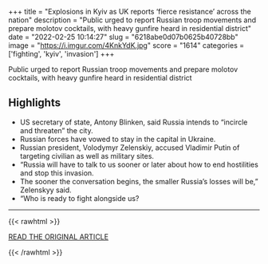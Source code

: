+++
title = "Explosions in Kyiv as UK reports ‘fierce resistance’ across the nation"
description = "Public urged to report Russian troop movements and prepare molotov cocktails, with heavy gunfire heard in residential district"
date = "2022-02-25 10:14:27"
slug = "6218abe0d07b0625b40728bb"
image = "https://i.imgur.com/4KnkYdK.jpg"
score = "1614"
categories = ['fighting', 'kyiv', 'invasion']
+++

Public urged to report Russian troop movements and prepare molotov cocktails, with heavy gunfire heard in residential district

## Highlights

- US secretary of state, Antony Blinken, said Russia intends to “incircle and threaten” the city.
- Russian forces have vowed to stay in the capital in Ukraine.
- Russian president, Volodymyr Zelenskiy, accused Vladimir Putin of targeting civilian as well as military sites.
- “Russia will have to talk to us sooner or later about how to end hostilities and stop this invasion.
- The sooner the conversation begins, the smaller Russia’s losses will be,” Zelenskyy said.
- “Who is ready to fight alongside us?

---

{{< rawhtml >}}
  <p class="article-category">
    <a target="_blank" href="https://www.theguardian.com/world/2022/feb/25/ukraine-invasion-explosions-in-kyiv-as-uk-reports-fierce-resistance-across-the-nation">READ THE ORIGINAL ARTICLE</a>
  </p>
{{< /rawhtml >}}
